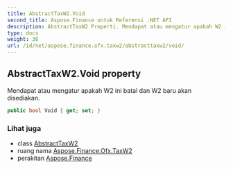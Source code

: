```yaml
---
title: AbstractTaxW2.Void
second_title: Aspose.Finance untuk Referensi .NET API
description: AbstractTaxW2 Properti. Mendapat atau mengatur apakah W2 ini batal dan W2 baru akan disediakan.
type: docs
weight: 30
url: /id/net/aspose.finance.ofx.taxw2/abstracttaxw2/void/
---
```

## AbstractTaxW2.Void property

Mendapat atau mengatur apakah W2 ini batal dan W2 baru akan disediakan.

```csharp
public bool Void { get; set; }
```

### Lihat juga

* class [AbstractTaxW2](../)
* ruang nama [Aspose.Finance.Ofx.TaxW2](../../abstracttaxw2/)
* perakitan [Aspose.Finance](../../../)


